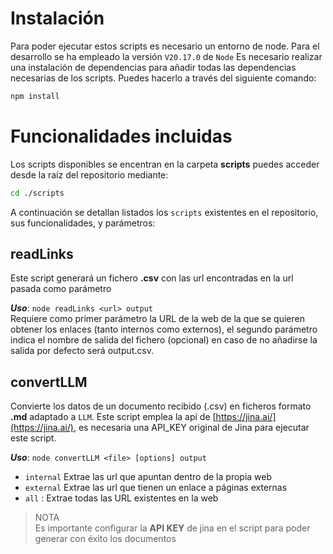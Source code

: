 # Instalación

Para poder ejecutar estos scripts es necesario un entorno de node. Para el desarrollo se ha empleado la versión `V20.17.0` de `Node`
Es necesario realizar una instalación de dependencias para añadir todas las dependencias necesarias de los scripts. Puedes hacerlo a través del siguiente comando:  
```bash 
npm install
```

# Funcionalidades incluidas

Los scripts disponibles se encentran en la carpeta **scripts** puedes acceder desde la raíz del repositorio mediante:
```bash
cd ./scripts
```

A continuación se detallan listados los `scripts` existentes en el repositorio, sus funcionalidades, y parámetros:


## readLinks
Este script generará un fichero **.csv** con las url encontradas en la url pasada como parámetro 

**_Uso_**: `node readLinks <url> output`  
Requiere como primer parámetro la URL de la web de la que se quieren obtener los enlaces (tanto internos como externos), el segundo parámetro indica el nombre de salida del fichero (opcional) en caso de no añadirse la salida por defecto será output.csv.

## convertLLM
Convierte los datos de un documento recibido (.csv) en ficheros formato **.md** adaptado a `LLM`. Este script emplea la api de [https://jina.ai/](https://jina.ai/), es necesaria una API_KEY original de Jina para ejecutar este script.  

**_Uso_**: `node convertLLM <file> [options] output`
- `internal` Extrae las url que apuntan dentro de la propia web
- `external` Extrae las url que tienen un enlace a páginas externas
- `all` : Extrae todas las URL existentes en la web  


> NOTA  
Es importante configurar la **API KEY** de jina en el script para poder generar con éxito los documentos  




